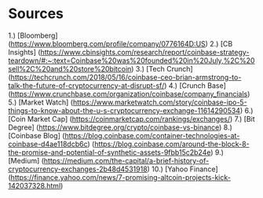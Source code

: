 # Sources
1.) [Bloomberg] (https://www.bloomberg.com/profile/company/0776164D:US)
2.) [CB Insights] (https://www.cbinsights.com/research/report/coinbase-strategy-teardown/#:~:text=Coinbase%20was%20founded%20in%20July,%2C%20sell%2C%20and%20store%20bitcoin)
3.) [Tech Crunch] (https://techcrunch.com/2018/05/16/coinbase-ceo-brian-armstrong-to-talk-the-future-of-cryptocurrency-at-disrupt-sf/)
4.) [Crunch Base] (https://www.crunchbase.com/organization/coinbase/company_financials)
5.) [Market Watch] (https://www.marketwatch.com/story/coinbase-ipo-5-things-to-know-about-the-u-s-cryptocurrency-exchange-11614290534)
6.) [Coin Market Cap] (https://coinmarketcap.com/rankings/exchanges/)
7.) [Bit Degree] (https://www.bitdegree.org/crypto/coinbase-vs-binance)
8.) [Coinbase Blog] (https://blog.coinbase.com/container-technologies-at-coinbase-d4ae118dcb6c) (https://blog.coinbase.com/around-the-block-8-the-promise-and-potential-of-synthetic-assets-9fbb15c2b24e)
9.) [Medium] (https://medium.com/the-capital/a-brief-history-of-cryptocurrency-exchanges-2b48d4531918)
10.) [Yahoo Finance] (https://finance.yahoo.com/news/7-promising-altcoin-projects-kick-142037328.html)
